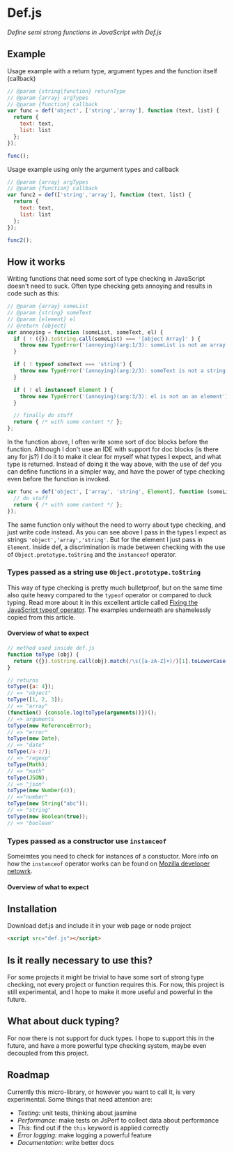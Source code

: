 # Def.js
*Define semi strong functions in JavaScript with Def.js*

## Example
Usage example with a return type, argument types and the function itself (callback)
```javascript
// @param {string|function} returnType
// @param {array} argTypes
// @param {function} callback
var func = def('object', ['string','array'], function (text, list) {
  return {
    text: text,
    list: list 
  };
});

func();
```

Usage example using only the argument types and callback
```javascript
// @param {array} argTypes
// @param {function} callback
var func2 = def(['string','array'], function (text, list) {
  return {
    text: text,
    list: list 
  };
});

func2();
```


## How it works
Writing functions that need some sort of type checking in JavaScript doesn't need to suck. Often type checking gets annoying and results in code such as this:

```javascript
// @param {array} someList
// @param {string} someText
// @param {element} el
// @return {object}
var annoying = function (someList, someText, el) {
  if ( ! ({}).toString.call(someList) === '[object Array]' ) {
    throw new TypeError('(annoying)(arg:1/3): someList is not an array');
  }

  if ( ! typeof someText === 'string') {
    throw new TypeError('(annoying)(arg:2/3): someText is not a string');
  }

  if ( ! el instanceof Element ) {
    throw new TypeError('(annoying)(arg:3/3): el is not an an element')
  }

  // finally do stuff
  return { /* with some content */ };
};
```

In the function above, I often write some sort of doc blocks before the function. Although I don't use an IDE with support for doc blocks (is there any for js?) I do it to make it clear for myself what types I expect, and what type is returned. Instead of doing it the way above, with the use of def you can define functions in a simpler way, and have the power of type checking even before the function is invoked.
```javascript
var func = def('object', ['array', 'string', Element], function (someList, someText, el) {
  // do stuff
  return { /* with some content */ };
});
```
The same function only without the need to worry about type checking, and just write code instead. As you can see above I pass in the types I expect as strings `'object','array','string'`. But for the element I just pass in `Element`. Inside def, a discrimination is made between checking with the use of `Object.prototype.toString` and the `instanceof` operator.

### Types passed as a string use `Object.prototype.toString`
This way of type checking is pretty much bulletproof, but on the same time also quite heavy compared to the `typeof` operator or compared to duck typing. Read more about it in this excellent article called [Fixing the JavaScript typeof operator](http://javascriptweblog.wordpress.com/2011/08/08/fixing-the-javascript-typeof-operator/). The examples underneath are shamelessly copied from this article.

#### Overview of what to expect
```javascript
// method used inside def.js
function toType (obj) {
  return ({}).toString.call(obj).match(/\s([a-zA-Z]+)/)[1].toLowerCase()
}

// returns
toType({a: 4}); 
// => "object"
toType([1, 2, 3]);
// => "array"
(function() {console.log(toType(arguments))})();
// => arguments
toType(new ReferenceError);
// => "error"
toType(new Date);
// => "date"
toType(/a-z/);
// => "regexp"
toType(Math);
// => "math"
toType(JSON);
// => "json"
toType(new Number(4));
// =>"number"
toType(new String("abc"));
// => "string"
toType(new Boolean(true));
// => "boolean"
```

### Types passed as a constructor use `instanceof`
Someimtes you need to check for instances of a constuctor. More info on how the `instanceof` operator works can be found on [Mozilla developer netowrk](https://developer.mozilla.org/en-US/docs/JavaScript/Reference/Operators/instanceof).

#### Overview of what to expect



## Installation
Download def.js and include it in your web page or node project
```html
<script src="def.js"></script>
```

## Is it really necessary to use this?
For some projects it might be trivial to have some sort of strong type checking, not every project or function requires this. For now, this project is still experimental, and I hope to make it more useful and powerful in the future.

## What about duck typing?
For now there is not support for duck types. I hope to support this in the future, and have a more powerful type checking system, maybe even decoupled from this project.

## Roadmap
Currently this micro-library, or however you want to call it, is very experimental. Some things that need attention are:
* *Testing:* unit tests, thinking about jasmine
* *Performance:* make tests on JsPerf to collect data about performance
* *This:* find out if the `this` keyword is applied correctly
* *Error logging:* make logging a powerful feature
* *Documentation:* write better docs
